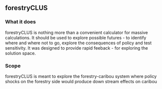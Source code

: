 ## forestryCLUS 

### What it does

forestryCLUS is nothing more than a convenient calculator for massive calculations. 
It should be used to explore possible futures - to identify where and where not to go, explore the consequences of policy and test sensitivity. 
It was designed to provide rapid feeback - for exploring the solution space. 

### Scope


forestryCLUS is meant to explore the forestry-caribou system where policy shocks on the forestry side would produce down stream effects on caribou
